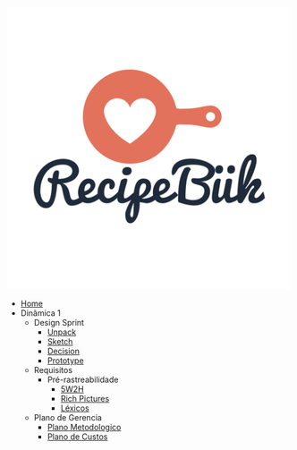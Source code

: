 <a href="/">
    <img src="assets/assets/logo.svg" class="sidebar-recipebuk-logo">
</a>

* [Home](README.md)
* Dinâmica 1
    * Design Sprint
        * [Unpack](design_sprint/unpack.md)
        * [Sketch](design_sprint/sketch.md)
        * [Decision](design_sprint/decision.md)
        * [Prototype](design_sprint/prototype.md)
    * Requisitos
        * Pré-rastreabilidade
            * [5W2H](requisitos/pre-rastreabilidade/5w2h.md)
            * [Rich Pictures](requisitos/pre-rastreabilidade/richpicture.md)
            * [Léxicos](requisitos/pre-rastreabilidade/lexicos.md) 
    * Plano de Gerencia
        * [Plano Metodologico](plano_de_gerencia/plano-metodologico.md)
        * [Plano de Custos](plano_de_gerencia/PlanoCustos.md)

